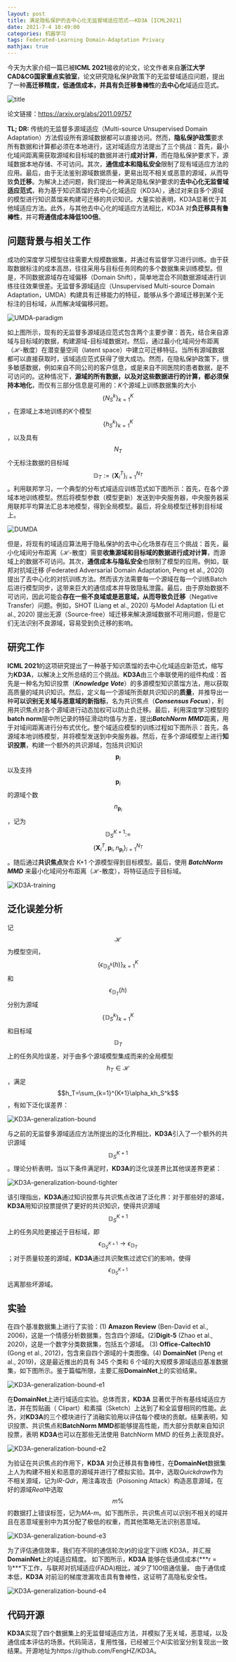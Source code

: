 ```yaml
---
layout: post
title: 满足隐私保护的去中心化无监督域适应范式——KD3A [ICML2021] 
date: 2021-7-4 10:49:00
categories: 机器学习
tags: Federated-Learning Domain-Adaptation Privacy
mathjax: true
---
```


今天为大家介绍一篇已被**ICML 2021**接收的论文，论文作者来自**浙江大学CAD&CG国家重点实验室**，论文研究隐私保护政策下的无监督域适应问题，提出了一种**高迁移精度，低通信成本，并具有负迁移鲁棒性**的**去中心化**域适应范式。









![title](../../images/kd3a/title.png)

论文链接：https://arxiv.org/abs/2011.09757

**TL; DR:**  传统的无监督多源域适应（Multi-source Unsupervised Domain Adaptation）方法假设所有源域数据都可以直接访问。然而，**隐私保护政策**要求所有数据和计算都必须在本地进行，这对域适应方法提出了三个挑战：首先，最小化域间距离需获取源域和目标域的数据并进行**成对计算**，而在隐私保护要求下，源域数据本地存储、不可访问。其次，**通信成本和隐私安全**限制了现有域适应方法的应用。最后，由于无法鉴别源域数据质量，更易出现不相关或恶意的源域，从而导致**负迁移**。为解决上述问题，我们提出一种满足隐私保护要求的**去中心化无监督域适应范式**，称为基于知识蒸馏的去中心化域适应（KD3A），通过对来自多个源域的模型进行知识蒸馏来构建可迁移的共识知识。大量实验表明，KD3A显著优于其他域适应方法。此外，与其他去中心化的域适应方法相比，KD3A 对**负迁移具有鲁棒性**，并可**将通信成本降低100倍**。  

## 问题背景与相关工作

成功的深度学习模型往往需要大规模数据集，并通过有监督学习进行训练。由于获取数据标注的成本高昂，往往采用与目标任务同构的多个数据集来训练模型。但是，不同数据源域存在域偏移（Domain Shift），简单地混合不同数据源域进行训练往往效果很差。无监督多源域适应（Unsupervised Multi-source Domain Adaptation，UMDA）构建具有迁移能力的特征，能够从多个源域迁移到某个无标注的目标域，从而解决域偏移问题。

![UMDA-paradigm](../../images/kd3a/umda-paradigm.png)

如上图所示，现有的无监督多源域适应范式包含两个主要步骤：首先，结合来自源域与目标域的数据，构建源域-目标域数据对。然后，通过最小化域间分布距离（$\mathcal{H}$-散度）在潜变量空间（latent space）中建立可迁移特征。当所有源域数据都可以直接获取时，该域适应范式获得了很大成功。然而，在隐私保护政策下，很多敏感数据，例如来自不同公司的客户信息，或是来自不同医院的患者数据，是不可访问的。这种情况下，**源域的所有数据，以及对这些数据进行的计算，都必须保持本地化**，而仅有三部分信息是可用的：*K*个源域上训练数据集的大小$$\{N_S^k\}_{k=1}^K$$，在源域上本地训练的*K*个模型$$\{h_S^k\}_{k=1}^K$$，以及具有$$N_T$$个无标注数据的目标域$$\mathbb{D}_T:=\{\mathbf{X}_i^T\}_{i=1}^{N_T}$$。利用联邦学习，一个典型的分布式域适应训练范式如下图所示：首先，在各个源域本地训练模型。然后将模型参数（模型更新）发送到中央服务器，中央服务器采用联邦平均算法汇总本地模型，得到全局模型。最后，将全局模型迁移到目标域上。

![DUMDA](../../images/kd3a/decentralized-umda-1.PNG)

但是，将现有的域适应算法用于隐私保护的去中心化场景存在三个挑战：首先，最小化域间分布距离（$\mathcal{H}$-散度）需要**收集源域和目标域的数据进行成对计算**，而源域上的数据不可访问。其次，**通信成本与隐私安全**也限制了模型的应用。例如，联邦对抗域迁移 (Federated Adversarial Domain Adaptation, Peng et al., 2020) 提出了去中心化的对抗训练方法。然而该方法需要每一个源域在每一个训练Batch后进行模型同步，这带来巨大的通信成本并导致隐私泄露。最后，由于原始数据不可访问，因此可能会**存在一些不良域或是恶意域，从而导致负迁移**（Negative Transfer）问题。例如，SHOT (Liang et al., 2020) 与Model Adaptation (Li et al., 2020) 提出无源（Source-free）域迁移来解决源域数据不可用问题，但是它们无法识别不良源域，容易受到负迁移的影响。

## 研究工作

**ICML 2021**的这项研究提出了一种基于知识蒸馏的去中心化域适应新范式，缩写为**KD3A**，以解决上文所总结的三个挑战。**KD3A**由三个串联使用的组件构成：首先是一种名为知识投票（***Knowledge Vote***）的多源模型知识蒸馏方法，用以获取高质量的域共识知识。然后，定义每一个源域所贡献共识知识的**质量**，并推导出一种**可以识别无关域与恶意域的新指标**，名为共识焦点（***Consensus Focus***），利用共识焦点对各个源域进行动态加权可以防止负迁移。最后，利用深度学习模型的**batch norm**层中所记录的特征滑动均值与方差，提出***BatchNorm MMD***距离，用于对域间距离进行分布式优化。整个域适应模型的训练过程如下图所示：首先，各源域本地训练模型，并将模型发送到中央服务器。然后，在多个源域模型上进行**知识投票**，构建一个额外的共识源域，包括共识知识$$\mathbf{p}_i$$以及支持$$\mathbf{p}_i$$的源域个数$$n_{\mathbf{p}_i}$$，记为$$\mathbb{D}_{S}^{K+1}:=$$$$\{\mathbf{X}_i^{T},\mathbf{p}_i,n_{\mathbf{p}_i}\}_{i=1}^{N_T}$$。随后通过**共识焦点**聚合 K+1 个源模型得到目标模型。最后，使用 ***BatchNorm MMD*** 来最小化域间分布距离（$\mathcal{H}$-散度），将特征适应于目标域。

![KD3A-training](../../images/kd3a/decentralized-umda-2.PNG)

## 泛化误差分析

记$$\mathcal{H}$$为模型空间，$$\{\epsilon_{\mathbb{D}_{S}^{k}}(h)\}_{k=1}^{K}$$和$$\epsilon_{\mathbb{D}_{T}}(h)$$分别为源域$$\{\mathbb{D}_{S}^{k}\}_{k=1}^{K}$$和目标域 $$\mathbb{D}_{T}$$上的任务风险误差，对于由多个源域模型集成而来的全局模型$$h_T\in \mathcal{H}$$，满足$$h_T=\sum_{k=1}^{K+1}\alpha_kh_S^k$$，有如下泛化误差界：

![KD3A-generalization-bound](../../images/kd3a/decentralized-umda-3.png)

与之前的无监督多源域适应方法所提出的泛化界相比，**KD3A**引入了一个额外的共识源域$$\mathbb{D}_{S}^{K+1}$$。理论分析表明，当以下条件满足时，**KD3A**的泛化误差界比其他误差界更紧：

![KD3A-generalization-bound-tighter](../../images/kd3a/decentralized-umda-4.PNG)

该引理指出，**KD3A**通过知识投票与共识焦点改进了泛化界：对于那些好的源域，**KD3A**用知识投票提供了更好的共识知识，使得共识源域$$\mathbb{D}_{S}^{K+1}$$上的任务风险更接近于目标域，即$$\epsilon_{\mathbb{D}_{S}^{K+1}}\rightarrow \epsilon_{\mathbb{D}_{T}}$$；对于质量较差的源域，**KD3A**通过共识聚焦过滤它们的影响，使得$$\epsilon_{\mathbb{D}_{S}^{K+1}}$$远离那些坏源域。

## 实验

在四个基准数据集上进行了实验：(1) **Amazon Review** (Ben-David et al., 2006)，这是一个情感分析数据集，包含四个源域。(2)**Digit-5** (Zhao et al., 2020)，这是一个数字分类数据集，包括五个源域。 (3) **Office-Caltech10** (Gong et al., 2012)，包含来自四个源域的十类图像。(4) **DomainNet** (Peng et al., 2019)，这是最近推出的具有 345 个类和 6 个域的大规模多源域适应基准数据集，如下图所示。鉴于篇幅所限，主要汇报**DomainNet**上的实验结果。

![KD3A-generalization-bound-e1](../../images/kd3a/decentralized-umda-5.png)

在**DomainNet**上进行域适应实验。总体而言，**KD3A** 显著优于所有基线域适应方法，并在剪贴画（ Clipart）和素描（Sketch）上达到了和全监督相同的性能。此外，对**KD3A**的三个模块进行了消融实验用以评估每个模块的贡献。结果表明，知识投票、共识焦点和**BatchNorm MMD**都能够提高性能，而大部分贡献来自知识投票，表明 **KD3A**也可以在那些无法使用 BatchNorm MMD 的任务上表现良好。

![KD3A-generalization-bound-e2](../../images/kd3a/decentralized-umda-6.png)

为验证在共识焦点的作用下，**KD3A** 对负迁移具有鲁棒性，在**DomainNet**数据集上人为构建不相关和恶意的源域并进行了模拟实验。其中，选取*Quickdraw*作为不相关源域，记为*IR-Qdr*，用注毒攻击（Poisoning Attack）构造恶意源域，在好的源域*Real*中选取$$m\%$$的数据打上错误标签，记为*MA-m*。如下图所示，共识焦点可以识别不相关的域并且在恶意域鉴别中为其分配了极低的权重，而其他策略无法识别恶意域。

![KD3A-generalization-bound-e3](../../images/kd3a/decentralized-umda-7.PNG)

为了评估通信效率，我们在不同的通信轮次(***r***)的设定下训练 KD3A，并汇报**DomainNet**上的域适应精度。 如下图所示，**KD3A** 能够在低通信成本(***r = 1)***下工作，与联邦对抗域适应(FADA)相比，减少了100倍通信量。 由于通信成本低，**KD3A** 对前沿的梯度泄漏攻击具有鲁棒性，这证明了高隐私安全性。

![KD3A-generalization-bound-e4](../../images/kd3a/decentralized-umda-8.PNG)

## 代码开源

**KD3A**实现了四个数据集上的无监督域适应方法，并模拟了无关域，恶意域，以及通信成本评估的场景。代码简洁，复用性强，已经被三个AI实验室分别复现出一致结果。开源地址为https://github.com/FengHZ/KD3A。

